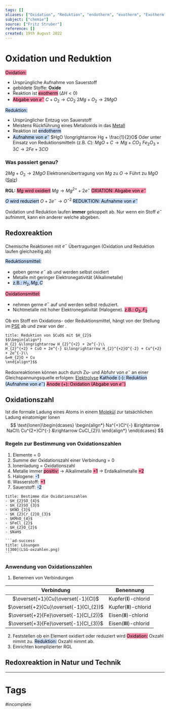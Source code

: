 ```yaml
---
tags: []
aliases: ["Oxidation", "Reduktion", "endotherm", "exotherm", "Exotherm", "Endotherm", "Redoxreaktion", "Redoxpaare", "Redoxpaar"]
subject: ["chemie"]
source: ["Fritz Struber"]
reference: []
created: 19th August 2022
---
```


# Oxidation und Reduktion
<mark style="background: #FF5582A6;">Oxidation:</mark> 
- Ursprüngliche Aufnahme von Sauerstoff
- gebildete Stoffe: **Oxide**
- Reaktion ist <mark style="background: #FF5582A6;">exotherm</mark> ($\Delta H<0$)
- <mark style="background: #FF5582A6;">Abgabe von $e^{-}$</mark> 
$C+O_{2}\longrightarrow CO_{2}$
$2Mg+O_{2} \longrightarrow 2MgO$

<mark style="background: #ADCCFFA6;">Reduktion:</mark> 
- Ursprünglicher Entzug von Sauerstoff
- Meistens Rückführung eines Metalloxids in das [Metall](Metallbindung.md)
- Reaktion ist <mark style="background: #ADCCFFA6;">endotherm</mark> 
- <mark style="background: #ADCCFFA6;">Aufnahme von $e^{-}$</mark> 
$HgO \longrightarrow Hg + \frac{1}{2}O$
Oder unter Einsatz von Reduktionsmitteln (z.B. $C$):
 $MgO + C \longrightarrow Mg + CO_{2}$
$Fe_{2}O_{3} + 3C \longrightarrow 2Fe + 3CO$

### Was passiert genau?
$2Mg+O_{2}\longrightarrow2MgO$
Elektronenübertragung von $Mg$ zu $O$
$\rightarrow$ Führt zu $MgO$ ([Salz](Ionenbindung.md))

**RGL:**
<mark style="background: #FF5582A6;">$Mg$ wird oxidiert</mark> $Mg \longrightarrow Mg^{2+}+2e^{-}$
<mark style="background: #FF5582A6;">OXIATION: Abgabe von $e^{-}$</mark> 

<mark style="background: #ADCCFFA6;">$O$ wird reduziert</mark> $O+2e^{-}\longrightarrow O^{-2}$
<mark style="background: #ADCCFFA6;">REDUKTION: Aufnahme von $e^{-}$</mark> 

Oxidation und Reduktion laufen **immer** gekoppelt ab. Nur wenn ein Stoff $e^{-}$ aufnimmt, kann ein anderer welche abgeben.

## Redoxreaktion
Chemische Reaktionen mit $e^{-}$ Übertragungen (Oxidation und Reduktion laufen gleichzeitig ab)

<mark style="background: #ADCCFFA6;">Reduktionsmittel:</mark>
- geben gerne $e^{-}$ ab und werden selbst oxidiert
- Metalle mit geringer Elektronegativität (Alkalimetalle)
 - <mark style="background: #ADCCFFA6;">z.B.: $H_{2}, Mg, C$</mark> 

<mark style="background: #FF5582A6;">Oxidationsmittel:</mark>
- nehmen gerne $e^{-}$ auf und werden selbst reduziert.
- Nichtmetalle mit hoher Elektronegativität (Halogene). 
<mark style="background: #FF5582A6;">z.B.: $O_{2}, F_{2}$</mark> 

Ob ein Stoff ein Oxidations- oder Reduktionsmittel, hängt von der Stellung im [PSE](Periodensystem%20der%20Elemente.md) ab und zwar von der [](Periodensystem%20der%20Elemente.md#Elektronegativit%C3%A4t%20EN%7CElektronegativit%C3%A4t%20(EN)).

```ad-example
title: Reduktion von $CuO$ mit $H_{2}$
$$\begin{align*}
H_{2} &\longrightarrow H_{2}^{+2} + 2e^{-}\\
H_{2}^{+2} + CuO + 2e^{-} &\longrightarrow H_{2}^{+2}O^{-2} + Cu^{+2} + 2e^{-}\\
&=H_{2}O + Cu
\end{align*}$$
```

Redoxreaktionen können auch durch Zu- und Abfuhr von $e^{-}$ an einer Gleichspannungsquelle erfolgen: [Elektrolyse](Elektrochemie.md)
<mark style="background: #ADCCFFA6;">Kathode (-): Reduktion (Aufnahme von $e^{-}$)</mark>
<mark style="background: #FF5582A6;">Anode (+): Oxidation (Abgabe von $e^{-}$)</mark> 

## Oxidationszahl
Ist die formale Ladung eines Atoms in einem [Molekül](Atombindung.md) zur tatsächlichen Ladung einatomiger Ionen
$$
\text{Ionen}\begin{dcases}
\begin{align*}
Na^{+}Cl^{-} &\rightarrow NaCl\\
Cu^{2+}Cl^{-} &\rightarrow CuCl_{2}\\
\end{align*}
\end{dcases}
$$

### Regeln zur Bestimmung von Oxidationszahlen
1. Elemente = 0
2. Summe der Oxidationszahl einer Verbindung = 0
3. Ionenladung = Oxidationszahl
4. Metalle immer <mark style="background: #FF5582A6;">positiv:</mark>
$\rightarrow$ Alkalimetalle <mark style="background: #FF5582A6;">+1</mark> 
$\rightarrow$ Erdalkalimetalle <mark style="background: #FF5582A6;">+2</mark> 
5. Halogene: <mark style="background: #ADCCFFA6;">-1</mark>
6. Wasserstoff: <mark style="background: #FF5582A6;">+1</mark>
7. Sauerstoff: <mark style="background: #ADCCFFA6;">-2</mark>

````ad-example
title: Bestimme die Oxidationszahlen
- $H_{2}SO_{4}$
- $H_{2}SO_{3}$
- $KNO_{3}$
- $K_{2}Cr_{2}O_{3}$
- $KMnO_{4}$
- $FeCl_{2}$
- $H_{2}O_{2}$
- $NaH$

```ad-success
title: Lösungen
![300](LSG-oxzahlen.png)
```
````

### Anwendung von Oxidationszahlen
1. Benennen von Verbindungen

|               Verbindung               | Benennung          |
|:--------------------------------------:| ------------------ |
|   $\overset{+1}{Cu}\overset{-1}{Cl}$   | Kupfer(**I**)-chlorid  |
| $\overset{+2}{Cu}\overset{-1}{Cl_{2}}$ | Kupfer(**II**)-chlorid |
| $\overset{+2}{Fe}\overset{-1}{Cl_{2}}$ | Eisen(**II**)-chlorid  |
| $\overset{+3}{Fe}\overset{-1}{Cl_{3}}$ | Eisen(**III**)-chlorid |

2. Feststellen ob ein Element oxidiert oder reduziert wird
   <mark style="background: #FF5582A6;">Oxidation:</mark> Oxzahl nimmt zu.
   <mark style="background: #ADCCFFA6;">Reduktion:</mark> Oxzahl nimmt ab.
3. Einrichten komplizierter RGL

## Redoxreaktion in Natur und Technik




---
# Tags
#incomplete 